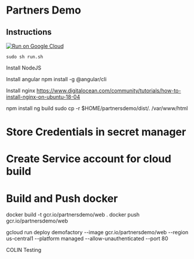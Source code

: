 # Partners Demo

## Instructions

[![Run on Google
Cloud](https://deploy.cloud.run/button.svg)](https://ssh.cloud.google.com/cloudshell/editor?cloudshell_git_repo=https://github.com/mdnurakmal/partnersdemo.git&cloudshell_image=gcr.io/cloudrun/button&shellonly=true)

```
sudo sh run.sh
```

Install NodeJS

Install angular
npm install -g @angular/cli

Install nginx
https://www.digitalocean.com/community/tutorials/how-to-install-nginx-on-ubuntu-18-04

npm install
ng build
sudo cp -r $HOME/partnersdemo/dist/. /var/www/html

# Store Credentials in secret manager

# Create Service account for cloud build

# Build and Push docker

docker build -t gcr.io/partnersdemo/web .
docker push gcr.io/partnersdemo/web

gcloud run deploy demofactory --image gcr.io/partnersdemo/web --region us-central1 --platform managed --allow-unauthenticated --port 80

COLIN Testing
